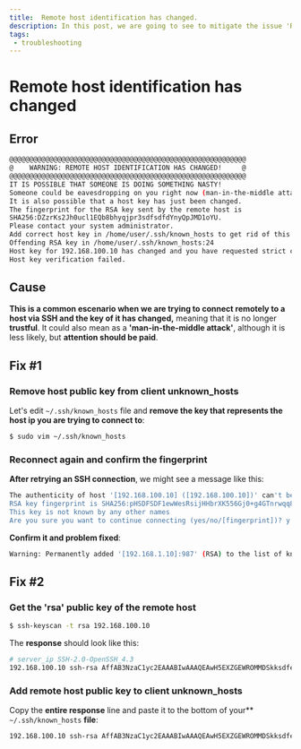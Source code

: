```yaml
---
title:  Remote host identification has changed.
description: In this post, we are going to see to mitigate the issue 'Remote host identification has changed'.
tags: 
 - troubleshooting
---
```


# Remote host identification has changed

## Error

```bash
@@@@@@@@@@@@@@@@@@@@@@@@@@@@@@@@@@@@@@@@@@@@@@@@@@@@@@@@@@@
@    WARNING: REMOTE HOST IDENTIFICATION HAS CHANGED!     @
@@@@@@@@@@@@@@@@@@@@@@@@@@@@@@@@@@@@@@@@@@@@@@@@@@@@@@@@@@@
IT IS POSSIBLE THAT SOMEONE IS DOING SOMETHING NASTY!
Someone could be eavesdropping on you right now (man-in-the-middle attack)!
It is also possible that a host key has just been changed.
The fingerprint for the RSA key sent by the remote host is
SHA256:DZzrKs2Jh0ucl1EQb8bhyqjpr3sdfsdfdYnyQpJMD1oYU.
Please contact your system administrator.
Add correct host key in /home/user/.ssh/known_hosts to get rid of this message.
Offending RSA key in /home/user/.ssh/known_hosts:24
Host key for 192.168.100.10 has changed and you have requested strict checking.
Host key verification failed.
``` 

## Cause

**This is a common escenario when we are trying to connect remotely to a host via SSH and the key of it has changed,** meaning that it is no longer **trustful**. It could also mean as a **'man-in-the-middle attack'**, although it is less likely, but **attention should be paid**.  

## Fix #1

### Remove host public key from client unknown_hosts

Let's edit `~/.ssh/known_hosts` file and **remove the key that represents the host ip you are trying to connect to**:

```bash
$ sudo vim ~/.ssh/known_hosts
```

### Reconnect again and confirm the fingerprint

**After retrying an SSH connection**, we might see a message like this:

```bash
The authenticity of host '[192.168.100.10] ([192.168.100.10])' can't be established.
RSA key fingerprint is SHA256:pHSDFSDF1ewWesRsijHHbrXK556Gj0+g4GTnrwqq8.
This key is not known by any other names
Are you sure you want to continue connecting (yes/no/[fingerprint])? y
```

**Confirm it and problem fixed**:

```bash
Warning: Permanently added '[192.168.1.10]:987' (RSA) to the list of known hosts.
```

## Fix #2 

### Get the 'rsa' public key of the remote host

```bash
$ ssh-keyscan -t rsa 192.168.100.10
```

The **response** should look like this:

```bash
# server_ip SSH-2.0-OpenSSH_4.3
192.168.100.10 ssh-rsa AffAB3NzaC1yc2EAAABIwAAAQEAwH5EXZGEWROMMDSkksdfe
```

### Add remote host public key to client unknown_hosts

Copy the **entire response** line and paste it to the bottom of your** `~/.ssh/known_hosts` **file**:

```bash
192.168.100.10 ssh-rsa AffAB3NzaC1yc2EAAABIwAAAQEAwH5EXZGEWROMMDSkksdfe
```
